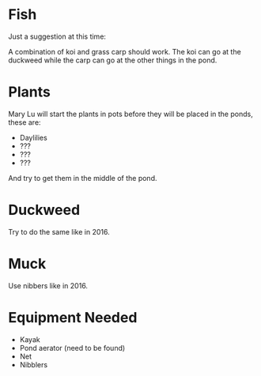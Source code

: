 # Fish

Just a suggestion at this time:

A combination of koi and grass carp should work.  The koi can go at the duckweed while the carp can go at the other things in the pond.

# Plants

Mary Lu will start the plants in pots before they will be placed in the ponds, these are:

- Daylilies
- ???
- ???
- ???

And try to get them in the middle of the pond.

# Duckweed

Try to do the same like in 2016.

# Muck

Use nibbers like in 2016.

# Equipment Needed

- Kayak
- Pond aerator (need to be found)
- Net
- Nibblers
